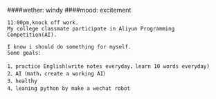####wether: windy
####mood: excitement

	11:00pm,knock off work.
	My college classmate participate in Aliyun Programming Competition(AI).

	I know i should do something for myself.
	Some goals:

	1、practice English(write notes everyday，learn 10 words everyday)
	2、AI（math，create a working AI）
	3、healthy
	4、leaning python by make a wechat robot

	

